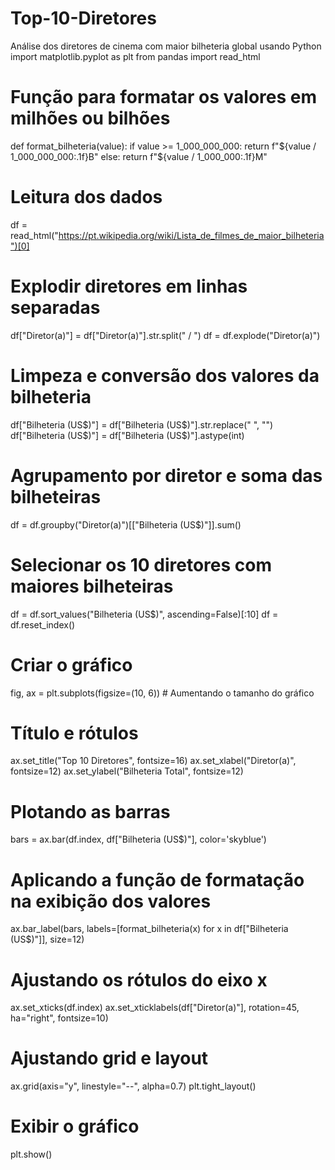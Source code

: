 # Top-10-Diretores
Análise dos diretores de cinema com maior bilheteria global usando Python
import matplotlib.pyplot as plt
from pandas import read_html

# Função para formatar os valores em milhões ou bilhões
def format_bilheteria(value):
    if value >= 1_000_000_000:
        return f"${value / 1_000_000_000:.1f}B"
    else:
        return f"${value / 1_000_000:.1f}M"

# Leitura dos dados
df = read_html("https://pt.wikipedia.org/wiki/Lista_de_filmes_de_maior_bilheteria")[0]

# Explodir diretores em linhas separadas
df["Diretor(a)"] = df["Diretor(a)"].str.split(" / ")
df = df.explode("Diretor(a)")

# Limpeza e conversão dos valores da bilheteria
df["Bilheteria (US$)"] = df["Bilheteria (US$)"].str.replace(" ", "")
df["Bilheteria (US$)"] = df["Bilheteria (US$)"].astype(int)

# Agrupamento por diretor e soma das bilheteiras
df = df.groupby("Diretor(a)")[["Bilheteria (US$)"]].sum()

# Selecionar os 10 diretores com maiores bilheteiras
df = df.sort_values("Bilheteria (US$)", ascending=False)[:10]
df = df.reset_index()

# Criar o gráfico
fig, ax = plt.subplots(figsize=(10, 6))  # Aumentando o tamanho do gráfico

# Título e rótulos
ax.set_title("Top 10 Diretores", fontsize=16)
ax.set_xlabel("Diretor(a)", fontsize=12)
ax.set_ylabel("Bilheteria Total", fontsize=12)

# Plotando as barras
bars = ax.bar(df.index, df["Bilheteria (US$)"], color='skyblue')

# Aplicando a função de formatação na exibição dos valores
ax.bar_label(bars, labels=[format_bilheteria(x) for x in df["Bilheteria (US$)"]], size=12)

# Ajustando os rótulos do eixo x
ax.set_xticks(df.index)
ax.set_xticklabels(df["Diretor(a)"], rotation=45, ha="right", fontsize=10)

# Ajustando grid e layout
ax.grid(axis="y", linestyle="--", alpha=0.7)
plt.tight_layout()

# Exibir o gráfico
plt.show()
